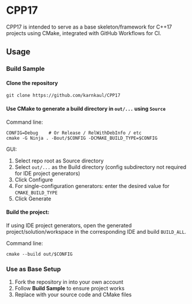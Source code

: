 # CPP17

CPP17 is intended to serve as a base skeleton/framework for C++17 projects using CMake, integrated with GitHub Workflows for CI.

## Usage
### Build Sample
#### Clone the repository
```
git clone https://github.com/karnkaul/CPP17
```

#### Use CMake to generate a build directory in `out/...` using `Source`
Command line:
```
CONFIG=Debug	# Or Release / RelWithDebInfo / etc
cmake -G Ninja . -Bout/$CONFIG -DCMAKE_BUILD_TYPE=$CONFIG
```
GUI:
1. Select repo root as Source directory
1. Select `out/...` as the Build directory (config subdirectory not required for IDE project generators)
1. Click Configure
1. For single-configuration generators: enter the desired value for `CMAKE_BUILD_TYPE`
1. Click Generate

#### Build the project:
If using IDE project generators, open the generated project/solution/workspace in the corresponding IDE and build `BUILD_ALL`.

Command line:
```
cmake --build out/$CONFIG
```
### Use as Base Setup
1. Fork the repository in into your own account
1. Follow **Build Sample** to ensure project works
1. Replace with your source code and CMake files
